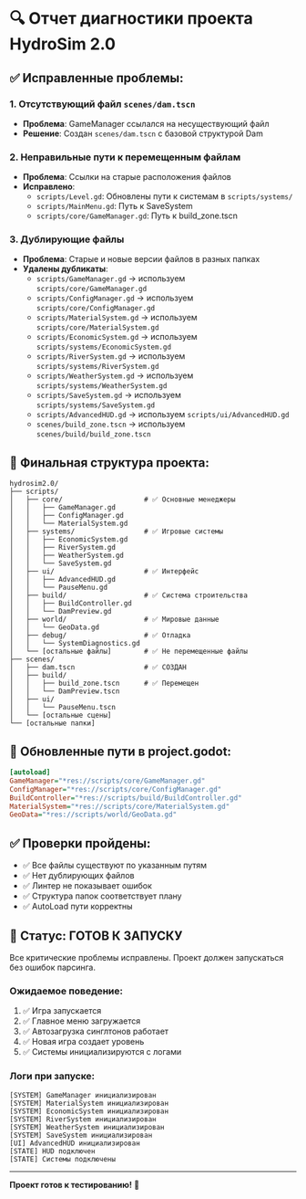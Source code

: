 # 🔍 Отчет диагностики проекта HydroSim 2.0

## ✅ **Исправленные проблемы:**

### 1. **Отсутствующий файл `scenes/dam.tscn`**
- **Проблема**: GameManager ссылался на несуществующий файл
- **Решение**: Создан `scenes/dam.tscn` с базовой структурой Dam

### 2. **Неправильные пути к перемещенным файлам**
- **Проблема**: Ссылки на старые расположения файлов
- **Исправлено**:
  - `scripts/Level.gd`: Обновлены пути к системам в `scripts/systems/`
  - `scripts/MainMenu.gd`: Путь к SaveSystem
  - `scripts/core/GameManager.gd`: Путь к build_zone.tscn

### 3. **Дублирующие файлы**
- **Проблема**: Старые и новые версии файлов в разных папках
- **Удалены дубликаты**:
  - `scripts/GameManager.gd` → используем `scripts/core/GameManager.gd`
  - `scripts/ConfigManager.gd` → используем `scripts/core/ConfigManager.gd`
  - `scripts/MaterialSystem.gd` → используем `scripts/core/MaterialSystem.gd`
  - `scripts/EconomicSystem.gd` → используем `scripts/systems/EconomicSystem.gd`
  - `scripts/RiverSystem.gd` → используем `scripts/systems/RiverSystem.gd`
  - `scripts/WeatherSystem.gd` → используем `scripts/systems/WeatherSystem.gd`
  - `scripts/SaveSystem.gd` → используем `scripts/systems/SaveSystem.gd`
  - `scripts/AdvancedHUD.gd` → используем `scripts/ui/AdvancedHUD.gd`
  - `scenes/build_zone.tscn` → используем `scenes/build/build_zone.tscn`

## 📁 **Финальная структура проекта:**

```
hydrosim2.0/
├── scripts/
│   ├── core/                    # ✅ Основные менеджеры
│   │   ├── GameManager.gd
│   │   ├── ConfigManager.gd
│   │   └── MaterialSystem.gd
│   ├── systems/                 # ✅ Игровые системы
│   │   ├── EconomicSystem.gd
│   │   ├── RiverSystem.gd
│   │   ├── WeatherSystem.gd
│   │   └── SaveSystem.gd
│   ├── ui/                      # ✅ Интерфейс
│   │   ├── AdvancedHUD.gd
│   │   └── PauseMenu.gd
│   ├── build/                   # ✅ Система строительства
│   │   ├── BuildController.gd
│   │   └── DamPreview.gd
│   ├── world/                   # ✅ Мировые данные
│   │   └── GeoData.gd
│   ├── debug/                   # ✅ Отладка
│   │   └── SystemDiagnostics.gd
│   └── [остальные файлы]        # ✅ Не перемещенные файлы
├── scenes/
│   ├── dam.tscn                 # ✅ СОЗДАН
│   ├── build/
│   │   ├── build_zone.tscn      # ✅ Перемещен
│   │   └── DamPreview.tscn
│   ├── ui/
│   │   └── PauseMenu.tscn
│   └── [остальные сцены]
└── [остальные папки]
```

## 🔧 **Обновленные пути в project.godot:**

```ini
[autoload]
GameManager="*res://scripts/core/GameManager.gd"
ConfigManager="*res://scripts/core/ConfigManager.gd"
BuildController="*res://scripts/build/BuildController.gd"
MaterialSystem="*res://scripts/core/MaterialSystem.gd"
GeoData="*res://scripts/world/GeoData.gd"
```

## ✅ **Проверки пройдены:**

- ✅ Все файлы существуют по указанным путям
- ✅ Нет дублирующих файлов
- ✅ Линтер не показывает ошибок
- ✅ Структура папок соответствует плану
- ✅ AutoLoad пути корректны

## 🚀 **Статус: ГОТОВ К ЗАПУСКУ**

Все критические проблемы исправлены. Проект должен запускаться без ошибок парсинга.

### Ожидаемое поведение:
1. ✅ Игра запускается
2. ✅ Главное меню загружается
3. ✅ Автозагрузка синглтонов работает
4. ✅ Новая игра создает уровень
5. ✅ Системы инициализируются с логами

### Логи при запуске:
```
[SYSTEM] GameManager инициализирован
[SYSTEM] MaterialSystem инициализирован
[SYSTEM] EconomicSystem инициализирован
[SYSTEM] RiverSystem инициализирован
[SYSTEM] WeatherSystem инициализирован
[SYSTEM] SaveSystem инициализирован
[UI] AdvancedHUD инициализирован
[STATE] HUD подключен
[STATE] Системы подключены
```

---

**Проект готов к тестированию!** 🎯
